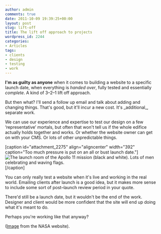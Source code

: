 ```yaml
---
author: admin
comments: true
date: 2011-10-09 19:39:25+00:00
layout: post
slug: lift-off
title: The lift off approach to projects
wordpress_id: 2244
categories:
- Articles
tags:
- clients
- design
- testing
- work
---
```


**I'm as guilty as anyone** when it comes to building a website to a specific launch date, when everything is _handed over_, fully tested and essentially _complete_. A kind of 3–2–1 lift off approach.

<!-- more -->But then what? I'll send a follow up email and talk about adding and changing things. That's good, but it'll incur a new cost. It's _additional_, separate work.

We can use our experience and expertise to test our design on a few ‘representative’ mortals, but often that won't tell us if the whole edifice actually holds together and works. Or whether the website owner can get on with your CMS. Or lots of other unpredictable things.

[caption id="attachment_2275" align="aligncenter" width="392" caption="Too much pressure is put on an all or bust launch date."]![The launch room of the Apollo 11 mission (black and white). Lots of men celebrating and waving flags.](http://leonpaternoster.com/wp-content/uploads/2011/10/launch.jpg)[/caption]

You can only really test a website when it's live and working in the real world. Emailing clients after launch is a good idea, but it makes more sense to include some sort of post–launch review period in your quote.

There'd still be a launch date, but it wouldn't be the end of the work. Designer and client would be more confident that the site will end up doing what it's meant to do.

Perhaps you're working like that anyway?

([Image](http://mix.msfc.nasa.gov/IMAGES/HIGH/6901509.jpg) from the NASA website).
